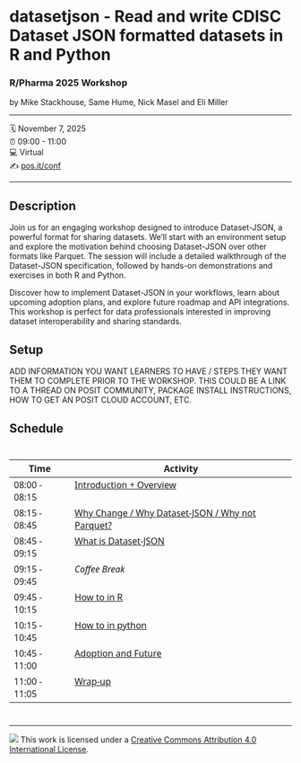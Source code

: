 
# datasetjson - Read and write CDISC Dataset JSON formatted datasets in R and Python

### R/Pharma 2025 Workshop

by Mike Stackhouse, Same Hume, Nick Masel and Eli Miller

------------------------------------------------------------------------

:spiral_calendar: November 7, 2025  
:alarm_clock: 09:00 - 11:00  
:computer: Virtual  
:writing_hand: [pos.it/conf](http://pos.it/conf)

------------------------------------------------------------------------

## Description

Join us for an engaging workshop designed to introduce Dataset-JSON, a
powerful format for sharing datasets. We’ll start with an environment
setup and explore the motivation behind choosing Dataset-JSON over other
formats like Parquet. The session will include a detailed walkthrough of
the Dataset-JSON specification, followed by hands-on demonstrations and
exercises in both R and Python.

Discover how to implement Dataset-JSON in your workflows, learn about
upcoming adoption plans, and explore future roadmap and API
integrations. This workshop is perfect for data professionals interested
in improving dataset interoperability and sharing standards.

## Setup

ADD INFORMATION YOU WANT LEARNERS TO HAVE / STEPS THEY WANT THEM TO
COMPLETE PRIOR TO THE WORKSHOP. THIS COULD BE A LINK TO A THREAD ON
POSIT COMMUNITY, PACKAGE INSTALL INSTRUCTIONS, HOW TO GET AN POSIT CLOUD
ACCOUNT, ETC.

## Schedule

<div id="vgepstdxow" style="padding-left:0px;padding-right:0px;padding-top:10px;padding-bottom:10px;overflow-x:auto;overflow-y:auto;width:auto;height:auto;">
<style>#vgepstdxow table {
  font-family: system-ui, 'Segoe UI', Roboto, Helvetica, Arial, sans-serif, 'Apple Color Emoji', 'Segoe UI Emoji', 'Segoe UI Symbol', 'Noto Color Emoji';
  -webkit-font-smoothing: antialiased;
  -moz-osx-font-smoothing: grayscale;
}
&#10;#vgepstdxow thead, #vgepstdxow tbody, #vgepstdxow tfoot, #vgepstdxow tr, #vgepstdxow td, #vgepstdxow th {
  border-style: none;
}
&#10;#vgepstdxow p {
  margin: 0;
  padding: 0;
}
&#10;#vgepstdxow .gt_table {
  display: table;
  border-collapse: collapse;
  line-height: normal;
  margin-left: auto;
  margin-right: auto;
  color: #333333;
  font-size: 16px;
  font-weight: normal;
  font-style: normal;
  background-color: #FFFFFF;
  width: auto;
  border-top-style: solid;
  border-top-width: 2px;
  border-top-color: #A8A8A8;
  border-right-style: none;
  border-right-width: 2px;
  border-right-color: #D3D3D3;
  border-bottom-style: solid;
  border-bottom-width: 2px;
  border-bottom-color: #A8A8A8;
  border-left-style: none;
  border-left-width: 2px;
  border-left-color: #D3D3D3;
}
&#10;#vgepstdxow .gt_caption {
  padding-top: 4px;
  padding-bottom: 4px;
}
&#10;#vgepstdxow .gt_title {
  color: #333333;
  font-size: 125%;
  font-weight: initial;
  padding-top: 4px;
  padding-bottom: 4px;
  padding-left: 5px;
  padding-right: 5px;
  border-bottom-color: #FFFFFF;
  border-bottom-width: 0;
}
&#10;#vgepstdxow .gt_subtitle {
  color: #333333;
  font-size: 85%;
  font-weight: initial;
  padding-top: 3px;
  padding-bottom: 5px;
  padding-left: 5px;
  padding-right: 5px;
  border-top-color: #FFFFFF;
  border-top-width: 0;
}
&#10;#vgepstdxow .gt_heading {
  background-color: #FFFFFF;
  text-align: center;
  border-bottom-color: #FFFFFF;
  border-left-style: none;
  border-left-width: 1px;
  border-left-color: #D3D3D3;
  border-right-style: none;
  border-right-width: 1px;
  border-right-color: #D3D3D3;
}
&#10;#vgepstdxow .gt_bottom_border {
  border-bottom-style: solid;
  border-bottom-width: 2px;
  border-bottom-color: #D3D3D3;
}
&#10;#vgepstdxow .gt_col_headings {
  border-top-style: solid;
  border-top-width: 2px;
  border-top-color: #D3D3D3;
  border-bottom-style: solid;
  border-bottom-width: 2px;
  border-bottom-color: #D3D3D3;
  border-left-style: none;
  border-left-width: 1px;
  border-left-color: #D3D3D3;
  border-right-style: none;
  border-right-width: 1px;
  border-right-color: #D3D3D3;
}
&#10;#vgepstdxow .gt_col_heading {
  color: #333333;
  background-color: #FFFFFF;
  font-size: 100%;
  font-weight: normal;
  text-transform: inherit;
  border-left-style: none;
  border-left-width: 1px;
  border-left-color: #D3D3D3;
  border-right-style: none;
  border-right-width: 1px;
  border-right-color: #D3D3D3;
  vertical-align: bottom;
  padding-top: 5px;
  padding-bottom: 6px;
  padding-left: 5px;
  padding-right: 5px;
  overflow-x: hidden;
}
&#10;#vgepstdxow .gt_column_spanner_outer {
  color: #333333;
  background-color: #FFFFFF;
  font-size: 100%;
  font-weight: normal;
  text-transform: inherit;
  padding-top: 0;
  padding-bottom: 0;
  padding-left: 4px;
  padding-right: 4px;
}
&#10;#vgepstdxow .gt_column_spanner_outer:first-child {
  padding-left: 0;
}
&#10;#vgepstdxow .gt_column_spanner_outer:last-child {
  padding-right: 0;
}
&#10;#vgepstdxow .gt_column_spanner {
  border-bottom-style: solid;
  border-bottom-width: 2px;
  border-bottom-color: #D3D3D3;
  vertical-align: bottom;
  padding-top: 5px;
  padding-bottom: 5px;
  overflow-x: hidden;
  display: inline-block;
  width: 100%;
}
&#10;#vgepstdxow .gt_spanner_row {
  border-bottom-style: hidden;
}
&#10;#vgepstdxow .gt_group_heading {
  padding-top: 8px;
  padding-bottom: 8px;
  padding-left: 5px;
  padding-right: 5px;
  color: #333333;
  background-color: #FFFFFF;
  font-size: 100%;
  font-weight: initial;
  text-transform: inherit;
  border-top-style: solid;
  border-top-width: 2px;
  border-top-color: #D3D3D3;
  border-bottom-style: solid;
  border-bottom-width: 2px;
  border-bottom-color: #D3D3D3;
  border-left-style: none;
  border-left-width: 1px;
  border-left-color: #D3D3D3;
  border-right-style: none;
  border-right-width: 1px;
  border-right-color: #D3D3D3;
  vertical-align: middle;
  text-align: left;
}
&#10;#vgepstdxow .gt_empty_group_heading {
  padding: 0.5px;
  color: #333333;
  background-color: #FFFFFF;
  font-size: 100%;
  font-weight: initial;
  border-top-style: solid;
  border-top-width: 2px;
  border-top-color: #D3D3D3;
  border-bottom-style: solid;
  border-bottom-width: 2px;
  border-bottom-color: #D3D3D3;
  vertical-align: middle;
}
&#10;#vgepstdxow .gt_from_md > :first-child {
  margin-top: 0;
}
&#10;#vgepstdxow .gt_from_md > :last-child {
  margin-bottom: 0;
}
&#10;#vgepstdxow .gt_row {
  padding-top: 8px;
  padding-bottom: 8px;
  padding-left: 5px;
  padding-right: 5px;
  margin: 10px;
  border-top-style: solid;
  border-top-width: 1px;
  border-top-color: #D3D3D3;
  border-left-style: none;
  border-left-width: 1px;
  border-left-color: #D3D3D3;
  border-right-style: none;
  border-right-width: 1px;
  border-right-color: #D3D3D3;
  vertical-align: middle;
  overflow-x: hidden;
}
&#10;#vgepstdxow .gt_stub {
  color: #333333;
  background-color: #FFFFFF;
  font-size: 100%;
  font-weight: initial;
  text-transform: inherit;
  border-right-style: solid;
  border-right-width: 2px;
  border-right-color: #D3D3D3;
  padding-left: 5px;
  padding-right: 5px;
}
&#10;#vgepstdxow .gt_stub_row_group {
  color: #333333;
  background-color: #FFFFFF;
  font-size: 100%;
  font-weight: initial;
  text-transform: inherit;
  border-right-style: solid;
  border-right-width: 2px;
  border-right-color: #D3D3D3;
  padding-left: 5px;
  padding-right: 5px;
  vertical-align: top;
}
&#10;#vgepstdxow .gt_row_group_first td {
  border-top-width: 2px;
}
&#10;#vgepstdxow .gt_row_group_first th {
  border-top-width: 2px;
}
&#10;#vgepstdxow .gt_summary_row {
  color: #333333;
  background-color: #FFFFFF;
  text-transform: inherit;
  padding-top: 8px;
  padding-bottom: 8px;
  padding-left: 5px;
  padding-right: 5px;
}
&#10;#vgepstdxow .gt_first_summary_row {
  border-top-style: solid;
  border-top-color: #D3D3D3;
}
&#10;#vgepstdxow .gt_first_summary_row.thick {
  border-top-width: 2px;
}
&#10;#vgepstdxow .gt_last_summary_row {
  padding-top: 8px;
  padding-bottom: 8px;
  padding-left: 5px;
  padding-right: 5px;
  border-bottom-style: solid;
  border-bottom-width: 2px;
  border-bottom-color: #D3D3D3;
}
&#10;#vgepstdxow .gt_grand_summary_row {
  color: #333333;
  background-color: #FFFFFF;
  text-transform: inherit;
  padding-top: 8px;
  padding-bottom: 8px;
  padding-left: 5px;
  padding-right: 5px;
}
&#10;#vgepstdxow .gt_first_grand_summary_row {
  padding-top: 8px;
  padding-bottom: 8px;
  padding-left: 5px;
  padding-right: 5px;
  border-top-style: double;
  border-top-width: 6px;
  border-top-color: #D3D3D3;
}
&#10;#vgepstdxow .gt_last_grand_summary_row_top {
  padding-top: 8px;
  padding-bottom: 8px;
  padding-left: 5px;
  padding-right: 5px;
  border-bottom-style: double;
  border-bottom-width: 6px;
  border-bottom-color: #D3D3D3;
}
&#10;#vgepstdxow .gt_striped {
  background-color: rgba(128, 128, 128, 0.05);
}
&#10;#vgepstdxow .gt_table_body {
  border-top-style: solid;
  border-top-width: 2px;
  border-top-color: #D3D3D3;
  border-bottom-style: solid;
  border-bottom-width: 2px;
  border-bottom-color: #D3D3D3;
}
&#10;#vgepstdxow .gt_footnotes {
  color: #333333;
  background-color: #FFFFFF;
  border-bottom-style: none;
  border-bottom-width: 2px;
  border-bottom-color: #D3D3D3;
  border-left-style: none;
  border-left-width: 2px;
  border-left-color: #D3D3D3;
  border-right-style: none;
  border-right-width: 2px;
  border-right-color: #D3D3D3;
}
&#10;#vgepstdxow .gt_footnote {
  margin: 0px;
  font-size: 90%;
  padding-top: 4px;
  padding-bottom: 4px;
  padding-left: 5px;
  padding-right: 5px;
}
&#10;#vgepstdxow .gt_sourcenotes {
  color: #333333;
  background-color: #FFFFFF;
  border-bottom-style: none;
  border-bottom-width: 2px;
  border-bottom-color: #D3D3D3;
  border-left-style: none;
  border-left-width: 2px;
  border-left-color: #D3D3D3;
  border-right-style: none;
  border-right-width: 2px;
  border-right-color: #D3D3D3;
}
&#10;#vgepstdxow .gt_sourcenote {
  font-size: 90%;
  padding-top: 4px;
  padding-bottom: 4px;
  padding-left: 5px;
  padding-right: 5px;
}
&#10;#vgepstdxow .gt_left {
  text-align: left;
}
&#10;#vgepstdxow .gt_center {
  text-align: center;
}
&#10;#vgepstdxow .gt_right {
  text-align: right;
  font-variant-numeric: tabular-nums;
}
&#10;#vgepstdxow .gt_font_normal {
  font-weight: normal;
}
&#10;#vgepstdxow .gt_font_bold {
  font-weight: bold;
}
&#10;#vgepstdxow .gt_font_italic {
  font-style: italic;
}
&#10;#vgepstdxow .gt_super {
  font-size: 65%;
}
&#10;#vgepstdxow .gt_footnote_marks {
  font-size: 75%;
  vertical-align: 0.4em;
  position: initial;
}
&#10;#vgepstdxow .gt_asterisk {
  font-size: 100%;
  vertical-align: 0;
}
&#10;#vgepstdxow .gt_indent_1 {
  text-indent: 5px;
}
&#10;#vgepstdxow .gt_indent_2 {
  text-indent: 10px;
}
&#10;#vgepstdxow .gt_indent_3 {
  text-indent: 15px;
}
&#10;#vgepstdxow .gt_indent_4 {
  text-indent: 20px;
}
&#10;#vgepstdxow .gt_indent_5 {
  text-indent: 25px;
}
&#10;#vgepstdxow .katex-display {
  display: inline-flex !important;
  margin-bottom: 0.75em !important;
}
&#10;#vgepstdxow div.Reactable > div.rt-table > div.rt-thead > div.rt-tr.rt-tr-group-header > div.rt-th-group:after {
  height: 0px !important;
}
</style>
<table class="gt_table" data-quarto-disable-processing="false" data-quarto-bootstrap="false">
  <thead>
    <tr class="gt_col_headings">
      <th class="gt_col_heading gt_columns_bottom_border gt_left" rowspan="1" colspan="1" scope="col" id="time"><span class='gt_from_md'><strong>Time</strong></span></th>
      <th class="gt_col_heading gt_columns_bottom_border gt_left" rowspan="1" colspan="1" scope="col" id="desc"><span class='gt_from_md'><strong>Activity</strong></span></th>
    </tr>
  </thead>
  <tbody class="gt_table_body">
    <tr><td headers="time" class="gt_row gt_left" style="vertical-align:top"><span class='gt_from_md'>08:00 - 08:15</span></td>
<td headers="desc" class="gt_row gt_left" style="vertical-align:top"><span class='gt_from_md'><a href="slides/01-intro/index.html">Introduction + Overview</a></span></td></tr>
    <tr><td headers="time" class="gt_row gt_left" style="vertical-align:top"><span class='gt_from_md'>08:15 - 08:45</span></td>
<td headers="desc" class="gt_row gt_left" style="vertical-align:top"><span class='gt_from_md'><a href="slides/02-why/index.html">Why Change / Why Dataset-JSON / Why not Parquet?</a></span></td></tr>
    <tr><td headers="time" class="gt_row gt_left" style="vertical-align:top"><span class='gt_from_md'>08:45 - 09:15</span></td>
<td headers="desc" class="gt_row gt_left" style="vertical-align:top"><span class='gt_from_md'><a href="slides/03-what/index.html">What is Dataset-JSON</a></span></td></tr>
    <tr><td headers="time" class="gt_row gt_left" style="vertical-align:top"><span class='gt_from_md'>09:15 - 09:45</span></td>
<td headers="desc" class="gt_row gt_left" style="vertical-align:top"><span class='gt_from_md'><em>Coffee Break</em></span></td></tr>
    <tr><td headers="time" class="gt_row gt_left" style="vertical-align:top"><span class='gt_from_md'>09:45 - 10:15</span></td>
<td headers="desc" class="gt_row gt_left" style="vertical-align:top"><span class='gt_from_md'><a href="slides/04-how-r/index.html">How to in R</a></span></td></tr>
    <tr><td headers="time" class="gt_row gt_left" style="vertical-align:top"><span class='gt_from_md'>10:15 - 10:45</span></td>
<td headers="desc" class="gt_row gt_left" style="vertical-align:top"><span class='gt_from_md'><a href="slides/05-how-py/index.html">How to in python</a></span></td></tr>
    <tr><td headers="time" class="gt_row gt_left" style="vertical-align:top"><span class='gt_from_md'>10:45 - 11:00</span></td>
<td headers="desc" class="gt_row gt_left" style="vertical-align:top"><span class='gt_from_md'><a href="slides/06-future/index.html">Adoption and Future</a></span></td></tr>
    <tr><td headers="time" class="gt_row gt_left" style="vertical-align:top"><span class='gt_from_md'>11:00 - 11:05</span></td>
<td headers="desc" class="gt_row gt_left" style="vertical-align:top"><span class='gt_from_md'><a href="slides/07-wrapup/index.html">Wrap-up</a></span></td></tr>
  </tbody>
  &#10;  
</table>
</div>

------------------------------------------------------------------------

![](https://i.creativecommons.org/l/by/4.0/88x31.png) This work is
licensed under a [Creative Commons Attribution 4.0 International
License](https://creativecommons.org/licenses/by/4.0/).
